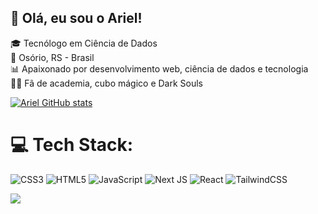## 👋 Olá, eu sou o Ariel!

🎓 Tecnólogo em Ciência de Dados  
📍 Osório, RS - Brasil  
📊 Apaixonado por desenvolvimento web, ciência de dados e tecnologia  
🏋️‍♂️ Fã de academia, cubo mágico e Dark Souls

<!-- GITHUB STATS FROM anuraghazra -->
[![Ariel GitHub stats](https://github-readme-stats.vercel.app/api?username=707VS&show_icons=true&theme=onedark)](https://github.com/anuraghazra/github-readme-stats)

# 💻 Tech Stack:
![CSS3](https://img.shields.io/badge/css3-%231572B6.svg?style=for-the-badge&logo=css3&logoColor=white) ![HTML5](https://img.shields.io/badge/html5-%23E34F26.svg?style=for-the-badge&logo=html5&logoColor=white) ![JavaScript](https://img.shields.io/badge/javascript-%23323330.svg?style=for-the-badge&logo=javascript&logoColor=%23F7DF1E) ![Next JS](https://img.shields.io/badge/Next-black?style=for-the-badge&logo=next.js&logoColor=white) ![React](https://img.shields.io/badge/react-%2320232a.svg?style=for-the-badge&logo=react&logoColor=%2361DAFB) ![TailwindCSS](https://img.shields.io/badge/tailwindcss-%2338B2AC.svg?style=for-the-badge&logo=tailwind-css&logoColor=white)

[![](https://visitcount.itsvg.in/api?id=707VS&icon=0&color=0)](https://visitcount.itsvg.in)

<!-- Proudly created with GPRM ( https://gprm.itsvg.in ) -->
